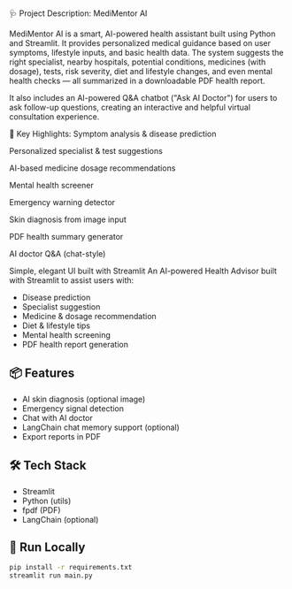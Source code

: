 🩺 Project Description: MediMentor AI

MediMentor AI is a smart, AI-powered health assistant built using Python and Streamlit. It provides personalized medical guidance based on user symptoms, lifestyle inputs, and basic health data. The system suggests the right specialist, nearby hospitals, potential conditions, medicines (with dosage), tests, risk severity, diet and lifestyle changes, and even mental health checks — all summarized in a downloadable PDF health report.

It also includes an AI-powered Q&A chatbot ("Ask AI Doctor") for users to ask follow-up questions, creating an interactive and helpful virtual consultation experience.

🌟 Key Highlights:
Symptom analysis & disease prediction

Personalized specialist & test suggestions

AI-based medicine dosage recommendations

Mental health screener

Emergency warning detector

Skin diagnosis from image input

PDF health summary generator

AI doctor Q&A (chat-style)

Simple, elegant UI built with Streamlit
An AI-powered Health Advisor built with Streamlit to assist users with:
- Disease prediction
- Specialist suggestion
- Medicine & dosage recommendation
- Diet & lifestyle tips
- Mental health screening
- PDF health report generation

## 📦 Features
- AI skin diagnosis (optional image)
- Emergency signal detection
- Chat with AI doctor
- LangChain chat memory support (optional)
- Export reports in PDF

## 🛠️ Tech Stack
- Streamlit
- Python (utils)
- fpdf (PDF)
- LangChain (optional)

## 🚀 Run Locally

```bash
pip install -r requirements.txt
streamlit run main.py
